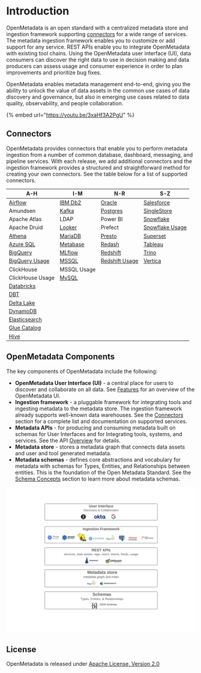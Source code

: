 # Introduction

OpenMetadata is an open standard with a centralized metadata store and ingestion framework supporting [connectors](integrations/connectors/) for a wide range of services. The metadata ingestion framework enables you to customize or add support for any service. REST APIs enable you to integrate OpenMetadata with existing tool chains. Using the OpenMetadata user interface (UI), data consumers can discover the right data to use in decision making and data producers can assess usage and consumer experience in order to plan improvements and prioritize bug fixes.

OpenMetadata enables metadata management end-to-end, giving you the ability to unlock the value of data assets in the common use cases of data discovery and governance, but also in emerging use cases related to data quality, observability, and people collaboration.

{% embed url="https://youtu.be/3xaHf3A2PgU" %}

## Connectors

OpenMetadata provides connectors that enable you to perform metadata ingestion from a number of common database, dashboard, messaging, and pipeline services. With each release, we add additional connectors and the ingestion framework provides a structured and straightforward method for creating your own connectors. See the table below for a list of supported connectors.

| A-H                                                                  | I-M                                             | N-R                                                                  | S-Z                                                                     |
| -------------------------------------------------------------------- | ----------------------------------------------- | -------------------------------------------------------------------- | ----------------------------------------------------------------------- |
| [Airflow](integrations/connectors/airflow/airflow.md)                | [IBM Db2](integrations/connectors/ibm-db2.md)   | [Oracle](integrations/connectors/oracle.md)                          | [Salesforce](integrations/connectors/salesforce.md)                     |
| Amundsen                                                             | [Kafka](integrations/connectors/kafka.md)       | [Postgres](integrations/connectors/postgres/)                        | [SingleStore](integrations/connectors/singlestore.md)                   |
| Apache Atlas                                                         | LDAP                                            | Power BI                                                             | [Snowflake](integrations/connectors/snowflake/)                         |
| Apache Druid                                                         | [Looker](integrations/connectors/looker.md)     | Prefect                                                              | [Snowflake Usage](integrations/connectors/snowflake/snowflake-usage.md) |
| [Athena](integrations/connectors/athena.md)                          | [MariaDB](integrations/connectors/mariadb.md)   | [Presto](integrations/connectors/presto.md)                          | [Superset](integrations/connectors/superset.md)                         |
| [Azure SQL](integrations/connectors/azure-sql.md)                    | [Metabase](integrations/connectors/metabase.md) | [Redash](integrations/connectors/redash.md)                          | [Tableau](integrations/connectors/tableau.md)                           |
| [BigQuery](integrations/connectors/bigquery/)                        | [MLflow](integrations/connectors/mlflow/)       | [Redshift](integrations/connectors/redshift/)                        | [Trino](integrations/connectors/trino.md)                               |
| [BigQuery Usage](integrations/connectors/bigquery/bigquery-usage.md) | [MSSQL](integrations/connectors/mssql/)         | [Redshift Usage](integrations/connectors/redshift/redshift-usage.md) | [Vertica](integrations/connectors/vertica.md)                           |
| ClickHouse                                                           | MSSQL Usage                                     |                                                                      |                                                                         |
| ClickHouse Usage                                                     | [MySQL](integrations/connectors/mysql/mysql.md) |                                                                      |                                                                         |
| [Databricks](integrations/connectors/databricks.md)                  |                                                 |                                                                      |                                                                         |
| [DBT](integrations/connectors/dbt.md)                                |                                                 |                                                                      |                                                                         |
| [Delta Lake](integrations/connectors/delta-lake.md)                  |                                                 |                                                                      |                                                                         |
| [DynamoDB](integrations/connectors/dynamodb.md)                      |                                                 |                                                                      |                                                                         |
| [Elasticsearch](integrations/connectors/elastic-search.md)           |                                                 |                                                                      |                                                                         |
| [Glue Catalog](integrations/connectors/glue-catalog/)                |                                                 |                                                                      |                                                                         |
| [Hive](integrations/connectors/hive.md)                              |                                                 |                                                                      |                                                                         |

## OpenMetadata Components

The key components of OpenMetadata include the following:

* **OpenMetadata User Interface (UI)** - a central place for users to discover and collaborate on all data. See [Features](features.md) for an overview of the OpenMetadata UI.
* **Ingestion framework** - a pluggable framework for integrating tools and ingesting metadata to the metadata store. The ingestion framework already supports well-known data warehouses. See the [Connectors](./#connectors) section for a complete list and documentation on supported services.
* **Metadata APIs** - for producing and consuming metadata built on schemas for User Interfaces and for Integrating tools, systems, and services. See the API [Overview](openmetadata-apis/apis/overview.md) for details.
* **Metadata store** - stores a metadata graph that connects data assets and user and tool generated metadata.
* **Metadata schemas** - defines core abstractions and vocabulary for metadata with schemas for Types, Entities, and Relationships between entities. This is the foundation of the Open Metadata Standard. See the [Schema Concepts](openmetadata-apis/schemas/overview.md) section to learn more about metadata schemas.

![](<../.gitbook/assets/openmetadata-overview (1).png>)

## License

OpenMetadata is released under [Apache License, Version 2.0](http://www.apache.org/licenses/LICENSE-2.0)
